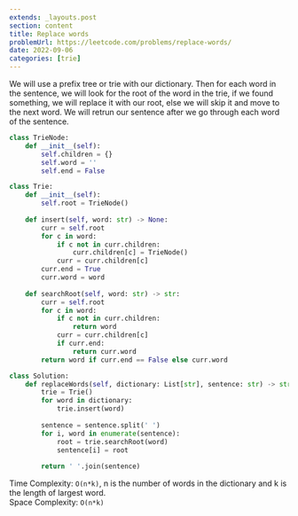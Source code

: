 ```yaml
---
extends: _layouts.post
section: content
title: Replace words
problemUrl: https://leetcode.com/problems/replace-words/
date: 2022-09-06
categories: [trie]
---
```


We will use a prefix tree or trie with our dictionary. Then for each word in the sentence, we will look for the root of the word in the trie, if we found something, we will replace it with our root, else we will skip it and move to the next word. We will retrun our sentence after we go through each word of the sentence.

```python
class TrieNode:
    def __init__(self):
        self.children = {}
        self.word = ''
        self.end = False

class Trie:
    def __init__(self):
        self.root = TrieNode()
        
    def insert(self, word: str) -> None:
        curr = self.root
        for c in word:
            if c not in curr.children:
                curr.children[c] = TrieNode()
            curr = curr.children[c]
        curr.end = True
        curr.word = word
        
    def searchRoot(self, word: str) -> str:
        curr = self.root
        for c in word:
            if c not in curr.children:
                return word
            curr = curr.children[c]
            if curr.end:
                return curr.word
        return word if curr.end == False else curr.word

class Solution:
    def replaceWords(self, dictionary: List[str], sentence: str) -> str:
        trie = Trie()
        for word in dictionary:
            trie.insert(word)
            
        sentence = sentence.split(' ')
        for i, word in enumerate(sentence):
            root = trie.searchRoot(word)
            sentence[i] = root
        
        return ' '.join(sentence)
```

Time Complexity: `O(n*k)`, n is the number of words in the dictionary and k is the length of largest word. <br/>
Space Complexity: `O(n*k)`